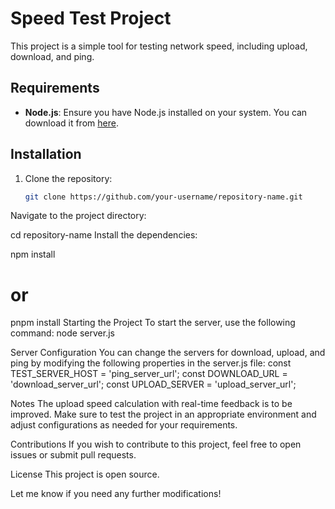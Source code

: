 # Speed Test Project

This project is a simple tool for testing network speed, including upload, download, and ping.

## Requirements

- **Node.js**: Ensure you have Node.js installed on your system. You can download it from [here](https://nodejs.org/).

## Installation

1. Clone the repository:
   ```bash
   git clone https://github.com/your-username/repository-name.git
Navigate to the project directory:

cd repository-name
Install the dependencies:

npm install
# or
pnpm install
Starting the Project
To start the server, use the following command:
node server.js

Server Configuration
You can change the servers for download, upload, and ping by modifying the following properties in the server.js file:
const TEST_SERVER_HOST = 'ping_server_url';
const DOWNLOAD_URL = 'download_server_url';
const UPLOAD_SERVER = 'upload_server_url';

Notes
The upload speed calculation with real-time feedback is to be improved.
Make sure to test the project in an appropriate environment and adjust configurations as needed for your requirements.

Contributions
If you wish to contribute to this project, feel free to open issues or submit pull requests.

License
This project is open source.

Let me know if you need any further modifications!
